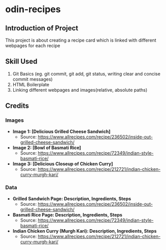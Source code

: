 # odin-recipes

## Introduction of Project
This project is about creating a recipe card which is linked with different webpages for each recipe

## Skill Used 
1) Git Basics (eg. git commit, git add, git status, writing clear and concise commit messages)
2) HTML Boilerplate
3) Linking different webpages and images(relative, absolute paths)


## Credits
### Images
* **Image 1: [Delicious Grilled Cheese Sandwich]**
    * Source: https://www.allrecipes.com/recipe/236502/inside-out-grilled-cheese-sandwich/
* **Image 2: [Bowl of Basmati Rice]**
    * Source: https://www.allrecipes.com/recipe/72349/indian-style-basmati-rice/
* **Image 3: [Delicious Closeup of Chicken Curry]**
    * Source: https://www.allrecipes.com/recipe/212721/indian-chicken-curry-murgh-kari/
### Data
* **Grilled Sandwich Page: Description, Ingredients, Steps**
    * Source: https://www.allrecipes.com/recipe/236502/inside-out-grilled-cheese-sandwich/
* **Basmati Rice Page: Description, Ingredients, Steps**
    * Source: https://www.allrecipes.com/recipe/72349/indian-style-basmati-rice/
* **Indian Chicken Curry (Murgh Kari): Description, Ingredients, Steps**
    * Source: https://www.allrecipes.com/recipe/212721/indian-chicken-curry-murgh-kari/